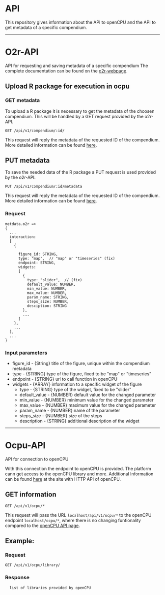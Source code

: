 # API
This repository gives information about the API to openCPU and the API to get metadata of a specific compendium.

---

# O2r-API
API for requesting and saving metadata of a specific compendium
The complete documentation can be found on the [o2r-webpage](http://o2r.info/o2r-web-api).

## Upload R package for execution in ocpu

### GET metadata

To upload a R package it is necessary to get the metadata of the choosen compendium. This will be handled by a GET request provided by the o2r-API.

`GET /api/v1/compendium/:id/`

This request will reply the metadata of the requested ID of the compendium.
More detailed information can be found [here](http://o2r.info/o2r-web-api/compendium/view/#view-single-compendium).


## PUT metadata

To save the needed data of the R package a PUT request is used provided by the o2r-API.

`PUT /api/v1/compendium/:id/metadata`

This request will reply the metadata of the requested ID of the compendium.
More detailed information can be found [here](http://o2r.info/o2r-web-api/compendium/metadata/).

### Request

```
metdata.o2r =>
{
  ...
  interaction:
  [
    {
  
      figure_id: STRING,
      type: "map",  // "map" or "timeseries" (fix)
      endpoint: STRING,
      widgets:
      [
        {
          type: "slider",  // (fix)
          default_value: NUMBER,
          min_value: NUMBER,
          max_value: NUMBER,
          param_name: STRING,
          steps_size: NUMBER,
          desciption: STRING
        },
        ...
      ]
    },
    ...
  ],
  ...
}
```

### Input parameters

- figure_id - {String} title of the figure, unique within the compendium metadata
- type - {STRING} type of the figure, fixed to be "map" or "timeseries"
- endpoint - {STRING} url to call function in openCPU
- widgets - {ARRAY} information to a specific widget of the figure
  - type - {STRING} type of the widget, fixed to be "slider"
  - default_value - {NUMBER} default value for the changed parameter
  - min_value - {NUMBER} minimum value for the changed parameter
  - max_value - {NUMBER} maximum value for the changed parameter
  - param_name - {NUMBER} name of the parameter
  - steps_size - {NUMBER} size of the steps
  - description - {STRING} additional description of the widget

---

# Ocpu-API
API for connection to openCPU

With this connection the endpoint to openCPU is provided. The platform cann get access to the openCPU library and more. 
Additional Information can be found [here](https://www.opencpu.org/api.html) at the site with HTTP API of openCPU.

## GET information

`GET /api/v1/ocpu/*`

This request will pass the URL `localhost/api/v1/ocpu/*` to the openCPU endpoint `localhost/ocpu/*`, 
where there is no changing funtionality compared to the [openCPU API page](https://www.opencpu.org/api.html).

## Example:

### Request

`GET /api/v1/ocpu/library/`

### Response

```
  list of libraries provided by openCPU
```
